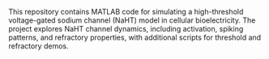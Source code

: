This repository contains MATLAB code for simulating a high-threshold voltage-gated sodium channel (NaHT) model in cellular bioelectricity. The project explores NaHT channel dynamics, including activation, spiking patterns, and refractory properties, with additional scripts for threshold and refractory demos.
